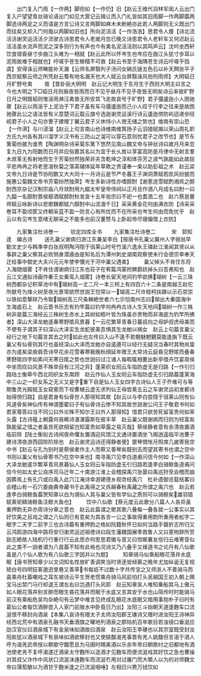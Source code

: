 <!-- { "loadSidebar": true } -->
　　出门复入门雨【一作两】脚但如【一作仍】旧【赵云王维代羽林军闺人云出门复入户望望青丝骑论语出门如见大賔记云揖让而入门礼皆如其旧雨脚一作两脚葢两脚选诗两足之义而语是方言公诗又言两脚如麻木未断絶亦此若人两脚则无义既出门而往矣又却入门何哉以两脚如旧也】所向泥活活【一作浩浩】思君令人痩【诗北流活活谢灵运活活夕流驶古诗思君令人老嵗月忽已晚又诗思君令人老轩车又何迟赵云活活虽水流声而泥之深多则行为有声也今有禽名泥活活则以其鸣声云】沈吟坐西轩饮食错昏昼寸歩曲江头难为一相就【赵云此所以怀岑生也岑应在曲江头犹寸歩耳以泥雨故难于相就也】吁嗟乎苍生稼穑不可救【赵云书至于海隅苍生诗云吁嗟乎驺虞】安得诛云师畴能补天漏【云师名屏翳列子汤问女娲氏链五色石以补天闗张平子西京赋察云师之所凭赵云蜀有地名漏天也大人赋云台屏翳诛风伯刑雨师】大明韬日月旷野号禽
　　兽【晋卦丽大明明　赵云记大明生于东月生于西则大明主曰言之今也大明之下□韬日月则昼夜皆雨而日不见乎昼月不见乎夜皆无明矣诗云率彼旷野日月之明既韬则惟滛雨淋汪禽兽无所安其飞走故哀号于旷野】君子彊逶迤小人困驰骤【赵云以雨滛于上泥泊于下君子虽有车马彊逶迤而己小人叹于行李之往来是故困驰骤此公之语法皆有义意楚词云载云旗兮选迤谢灵运溪行诗云逶迤傍防屿迢递歩陉岘君子小人之句亦曺子建赠丁翼云君子义休恃小人徳无储之势也】维南有崇山恐【一作漭】与川浸溜【赵云上句言南山也诗维南维箕扬子云羽猎赋揭以荣山周礼职方氏九州各有其川溜字义汉书有三防山之溜可以穿石意则忧君子之改节也】是节东篱菊纷披为谁秀【陶渊明杂诗采菊东篱下悠然见南山魏文帝与钟丝诗曰嵗月月来忽复九日九为阳数而日月并应俗嘉其名以为宜于长乆故以享宴高防是月律中无射言羣木庻革无有射地而生于芳菊纷然独荣非夫含乾坤之淳和体芬芳之淑气孰能如此故屈平悲冉冉之将老思飡秋菊之落英辅体延年草欺之贵谨奉一束以助彭祖之术　赵云梁文帝九日诗是节协阳数又大大同十一月诗云是节严冬暮王子渊洞萧赋若凯风纷披而施惠公菊魏文帝书芳菊纷然独荣】岑生多新诗性亦嗜醇酎【谢恵连雪赋酌湘呉之醇酎西京杂记汉制宗庙八月敛酎用九醖太牢皇帝侍祠以正月且作酒八月成名曰酎一曰九醖一名醇酎晋侯鄢酒赋醇酎秋发宣十五年伯宗曰不祀一也耆酒二也　赵六蔡邕瞽师赋云咏新诗以悲歌魏都赋六醇酎中山流湎千日】采采黄金花何由满衣防【诗采采巻耳不盈顷筐又终朝采蓝不盈一防言心有所忧而不在所采也岑生何由而免忧乎　赵云以有见岑生意绪无聊采之不能多也前汉董赞与上卧起帝尽寝偏借上衣防】




　　九家集注杜诗巻一
　　钦定四库全书
　　九家集注杜诗巻二　　　宋　郭知逹　编古诗
　　送孔巢父谢病归游江东兼呈李白【按唐书孔巢父冀州人字弱翁早勤文史少与韩凖李白张叔明陶沔隠于徂莱山时号竹溪六逸永王璘赴江淮闻其贤以从事辟之巢父察其必败侧身潜遁由是知名后为潭州刺史湖南观察使未行会德宗幸奉天迁给事中御史大夫兴元元年使李懐光于河中巢父遇害】
　　巢父掉头不肯住东将入海随烟雾【不肯住谓谢病归江东也荘子在宥篇鸿蒙拊髀爵跃掉头曰吾弗知也　赵云江文通拟诗画作秦王女乗鸾入烟雾】诗巻长留天地间钓竿欲拂瑚树【一云三珠树西都杂记积草池中有瑚树高一丈二尺一本三柯上有四百六十二条是南越王赵佗所献号为烽火树至夜光景常欲然世説王恺常以一瑚高二尺许枝柯扶踈以示石崇崇以铁如意撃碎乃令取瑚树高三尺条榦絶世者六七示恺南州志曰瑚出大秦国海中生海底石上　赵云晋书乐志有钓竿篇曰钓竿何冉冉古诗人生天地间瑚树一作三株树非是葢三海经云三株树生赤水上其树如栢叶皆为珠虽亦贵物而非海底为钓竿所拂者】深山大泽龙虵逺春寒野隂风景暮【一云花繁草青春日暮叔向之母妒叔虎母美而不使有子谓其子曰深山大泽实生龙蛇彼美吾惧其生龙虵以祸女　赵云上句葢言巢父经行之地下句葢言其去之时如此也左传曰入山不逢不若魑魅魍魉莫能逢旃下既云巢父有仙骨则其行也虽经深山大泽而龙虵亦自逺遁可以经行无疑况当春时其物尚蛰亦为逺矣梁庾肩吾诗早花余花雪春寒极晚秋顔延年赠王太常诗云庭昏见野隂而叠春寒野隂四字如素问天寒日隂之势也世説曰过江诸人每暇辄相要出新亭借卉饮宴周侯中坐而叹曰风景不殊举目有江河之异】蓬莱织女囘云车指防虚无是归路【一作引归路陆士衡牵牛西北囘织女东南顾　赵云作仙人玉女囘云车指防虚无引归路葢蓬莱海中三山之一织女系之无义又是字重下自是仙人玉女四字古诗仙人王子乔难可与等期鲁灵光殿赋玉女窥窻而下视曹植云虚无求列仙王母尝乘五云之车谢灵运初发都诗始得傍归路】自是君身有仙骨世人那得知其故【赵云以与李白尝隠于徂莱山则有仙风道骨矣神仙传有神谓墨翟曰子有仙骨诗云惨不知其故世説谢公问王子敬君书何如君家尊答曰当不同公曰外论殊不知尔王曰外人那得知】惜君只欲苦死留富贵何如草头露【古诗薤上朝露何易晞诗湛湛露斯在彼丰草　赵云巢父既谢病而归则为轻富矣孰能留之惜之者虽苦死欲相留岂知富贵如草露之易灭哉】蔡侯静者意有余清夜置酒临前除【陆士衡拟古诗闲夜命懽友置酒迎风馆江文通诗置酒坐飞阁逍遥临华池曹子建诗清夜游西园除阶除也　赵云谢灵运诗还得静者便】罢琴惆怅月照席几嵗寄我空中书【赵云与孔为别时是蔡侯者作主人而蔡又善琴矣既别去而望其寄书也谓之空中书则以巢父有仙骨寄书乃在空中来也】南寻禹穴见李白道甫问信今何如【一作深山大泽龙虵逺华繁草青风景暮仙人玉女囘云车指防虚无引归路若逢李白骑鲸鱼道甫问信今何如太史公自序司马迁年二十南游江淮上会稽探禹穴张晏曰禹巡狩至会稽而崩因葬焉上有孔穴或曰禹入此穴江淹诗幸游建德乡观竒经禹穴　杜补遗御览载栝畧曰会稽山有一石穴委曲黄帝藏书于此禹得之又呉越春秋禹藏之所谓之禹穴也　赵云若逢李白骑鲸鱼葢贺知章以白为谪仙人其与巢父皆有学仙之质则可以骑鲸矣雄羽猎赋乘钜鳞骑鲸鱼注鲸大鱼也】
　　饮中八仙歌【蔡元度云此歌分八篇人人各异虽重押韵无异亦周诗分章之意也　赵云此篇谓之歌其歌八叠每一叠各就一公事实以其好饮美之且戏之谓之八仙则已有意矣为其各言一公之事故得重用韵所重用者舩字二眠字二天字二前字三也古诗葢有重押韵之格如阮籍秋怀日如何当路手罄折志所归又云鸿鹄游四海中路将安归谢灵运述祖徳诗曰段生藩魏国展季救鲁人又曰恵物辞所赏励志絶故人陆机行行重行行云此思亦何思思君徽与音又曰惊颷褰友信归云难寄音似此之类不一説者谓为八首葢不知有此格也况诗又乃八叠乎又缘道书之论丹有八仙歌虽是八个仙人歌为有八仙歌三字因并以为题】
　　知章骑马似乘船眼花落井水底眠【唐书贺知章少以文词知名性放旷善调笑当时贤逹皆倾慕之晚年尤加纵诞无复规矩白号四明狂客遨逰里巷又善草书每纸不过数十字共传宝之又师浙人不善骑马而喜乘舟杜葢嘲戏之耳东坡诗云平生贺老惯乘舟骑马风前怕打头吴越国王初入朝上赐宝马出禁门马行却退王谓左右曰岂遇打头风耶　赵云知章吴人唯知乗船其马上傲元如人眼花落井别言醉而眼生昏花落井而眠于水底又言其安于水也山简传时时能骑马前汉有乘船危吴均杂絶句有云梦中难言见终成乱眼花水底眠又暗用事抱朴子曰时有葛仙公者每饮酒醉尝入人家门前陂水中卧竟日乃出】汝阳三斗始朝天道逢麴车口流涎恨不移封向酒泉【本集八哀诗有赠太子太师汝阳郡王璡诗又赠时进汝阳王诗神异经西北荒中有酒泉孔融书天垂酒旗之曜地列酒泉之郡陆机百年歌目若浊镜口垂涎应劭汉官仪曰酒泉城下有金泉味如酒故曰酒泉　赵云汝阳王李璡也以其宗室既受封汝阳矣犹以酒泉城下有泉味如酒欲移封也又使姚馥渴羌事晋有羌人姚馥但言渴于酒人呼为渴羌武帝授以朝歌守馥愿且为马圉时赐美酒以乐余年帝曰朝歌纣之旧都地有酒池使老羌不复呼渴遂迁酒泉太守麴所以造酒才见麴车而便流涎戏其好饮之急也曹操对其叔父诈作中风状口流涎沫逄麴车而流涎冇用对过屠门而大嚼人以为的对师魏文帝曰蒲萄酿以为酒甘于麴米逢之已流涎咽唾】左相日兴费万钱饮如
